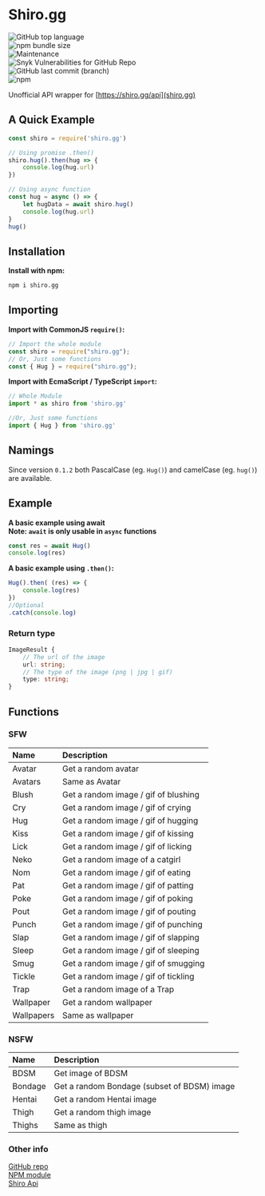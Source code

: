 # Shiro.gg
![GitHub top language](https://img.shields.io/github/languages/top/moyshik7/shiro.gg)  
![npm bundle size](https://img.shields.io/bundlephobia/min/shiro.gg)  
![Maintenance](https://img.shields.io/maintenance/yes/2021)  
![Snyk Vulnerabilities for GitHub Repo](https://img.shields.io/snyk/vulnerabilities/github/moyshik7/shiro.gg)  
![GitHub last commit (branch)](https://img.shields.io/github/last-commit/moyshik7/shiro.gg/main)  
![npm](https://img.shields.io/npm/v/shiro.gg)  
  
  
Unofficial API wrapper for [https://shiro.gg/api](shiro.gg)  
  
## A Quick Example

```js
const shiro = require('shiro.gg')

// Using promise .then()
shiro.hug().then(hug => {
    console.log(hug.url)
})

// Using async function
const hug = async () => {
    let hugData = await shiro.hug()
    console.log(hug.url)
}
hug()
```

## Installation
**Install with npm:**  

```bash
npm i shiro.gg
```
  
## Importing
**Import with CommonJS `require()`:**  

```js
// Import the whole module
const shiro = require("shiro.gg");
// Or, Just some functions
const { Hug } = require("shiro.gg");
```

**Import with EcmaScript / TypeScript `import`:**  

```js
// Whole Module
import * as shiro from 'shiro.gg'

//Or, Just some functions
import { Hug } from 'shiro.gg'
```

  
## Namings
  
Since version `0.1.2` both PascalCase (eg. `Hug()`) and camelCase (eg. `hug()`) are available.  
  
## Example
  
**A basic example using await**  
**Note: `await` is only usable in `async` functions**

```js
const res = await Hug()
console.log(res)
```

**A basic example using `.then()`:**  

```js
Hug().then( (res) => {
    console.log(res)
})
//Optional
.catch(console.log)
```

### Return type
```ts
ImageResult {
    // The url of the image
    url: string;
    // The type of the image (png | jpg | gif)
    type: string;
}
```

  
  
## Functions
  
### SFW
  
| Name       | Description                          |
| :--------- | :----------------------------------- |
| Avatar     | Get a random avatar                  | 
| Avatars    | Same as Avatar                       |
| Blush      | Get a random image / gif of blushing |
| Cry        | Get a random image / gif of crying   | 
| Hug        | Get a random image / gif of hugging  |
| Kiss       | Get a random image / gif of kissing  |
| Lick       | Get a random image / gif of licking  |
| Neko       | Get a random image of a catgirl      |
| Nom        | Get a random image / gif of eating   |
| Pat        | Get a random image / gif of patting  |
| Poke       | Get a random image / gif of poking   |
| Pout       | Get a random image / gif of pouting  |
| Punch      | Get a random image / gif of punching |
| Slap       | Get a random image / gif of slapping |
| Sleep      | Get a random image / gif of sleeping |
| Smug       | Get a random image / gif of smugging |
| Tickle     | Get a random image / gif of tickling |
| Trap       | Get a random image of a Trap         |
| Wallpaper  | Get a random wallpaper               |
| Wallpapers | Same as wallpaper                    |

  
### NSFW
  
| Name       | Description                                 |
| :--------- | :------------------------------------------ |
| BDSM       | Get image of BDSM                           |
| Bondage    | Get a random Bondage (subset of BDSM) image |
| Hentai     | Get a random Hentai image                   |
| Thigh      | Get a random thigh image                    |
| Thighs     | Same as thigh                               |

  
  
  
### Other info
  
[GitHub repo](https://github.com/moyshik7/shiro.gg)  
[NPM module](https://www.npmjs.com/package/shiro.gg)  
[Shiro Api](https://shiro.gg/api)  

